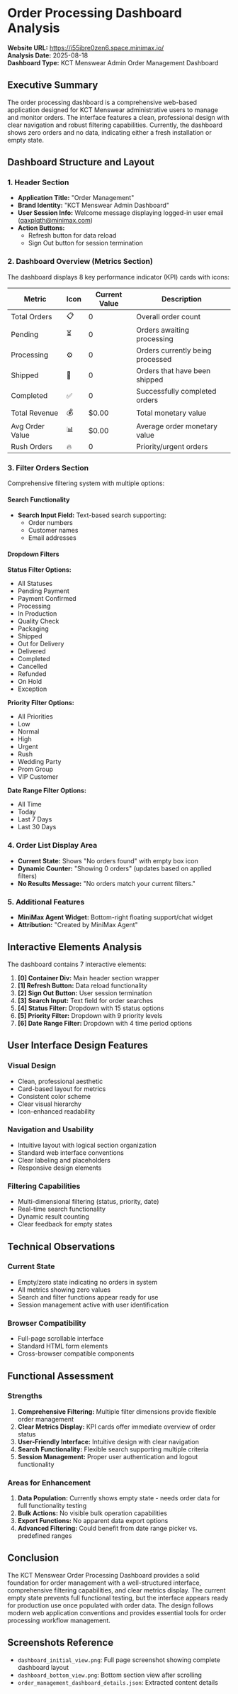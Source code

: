 # Order Processing Dashboard Analysis

**Website URL:** https://i55ibre0zen6.space.minimax.io/  
**Analysis Date:** 2025-08-18  
**Dashboard Type:** KCT Menswear Admin Order Management Dashboard

## Executive Summary

The order processing dashboard is a comprehensive web-based application designed for KCT Menswear administrative users to manage and monitor orders. The interface features a clean, professional design with clear navigation and robust filtering capabilities. Currently, the dashboard shows zero orders and no data, indicating either a fresh installation or empty state.

## Dashboard Structure and Layout

### 1. Header Section
- **Application Title:** "Order Management"
- **Brand Identity:** "KCT Menswear Admin Dashboard"
- **User Session Info:** Welcome message displaying logged-in user email (qaxplqth@minimax.com)
- **Action Buttons:**
  - Refresh button for data reload
  - Sign Out button for session termination

### 2. Dashboard Overview (Metrics Section)
The dashboard displays 8 key performance indicator (KPI) cards with icons:

| Metric | Icon | Current Value | Description |
|--------|------|---------------|-------------|
| Total Orders | 📋 | 0 | Overall order count |
| Pending | ⏳ | 0 | Orders awaiting processing |
| Processing | ⚙️ | 0 | Orders currently being processed |
| Shipped | 🚚 | 0 | Orders that have been shipped |
| Completed | ✅ | 0 | Successfully completed orders |
| Total Revenue | 💰 | $0.00 | Total monetary value |
| Avg Order Value | 📊 | $0.00 | Average order monetary value |
| Rush Orders | 🔥 | 0 | Priority/urgent orders |

### 3. Filter Orders Section
Comprehensive filtering system with multiple options:

#### Search Functionality
- **Search Input Field:** Text-based search supporting:
  - Order numbers
  - Customer names
  - Email addresses

#### Dropdown Filters

**Status Filter Options:**
- All Statuses
- Pending Payment
- Payment Confirmed
- Processing
- In Production
- Quality Check
- Packaging
- Shipped
- Out for Delivery
- Delivered
- Completed
- Cancelled
- Refunded
- On Hold
- Exception

**Priority Filter Options:**
- All Priorities
- Low
- Normal
- High
- Urgent
- Rush
- Wedding Party
- Prom Group
- VIP Customer

**Date Range Filter Options:**
- All Time
- Today
- Last 7 Days
- Last 30 Days

### 4. Order List Display Area
- **Current State:** Shows "No orders found" with empty box icon
- **Dynamic Counter:** "Showing 0 orders" (updates based on applied filters)
- **No Results Message:** "No orders match your current filters."

### 5. Additional Features
- **MiniMax Agent Widget:** Bottom-right floating support/chat widget
- **Attribution:** "Created by MiniMax Agent"

## Interactive Elements Analysis

The dashboard contains 7 interactive elements:

1. **[0] Container Div:** Main header section wrapper
2. **[1] Refresh Button:** Data reload functionality
3. **[2] Sign Out Button:** User session termination
4. **[3] Search Input:** Text field for order searches
5. **[4] Status Filter:** Dropdown with 15 status options
6. **[5] Priority Filter:** Dropdown with 9 priority levels
7. **[6] Date Range Filter:** Dropdown with 4 time period options

## User Interface Design Features

### Visual Design
- Clean, professional aesthetic
- Card-based layout for metrics
- Consistent color scheme
- Clear visual hierarchy
- Icon-enhanced readability

### Navigation and Usability
- Intuitive layout with logical section organization
- Standard web interface conventions
- Clear labeling and placeholders
- Responsive design elements

### Filtering Capabilities
- Multi-dimensional filtering (status, priority, date)
- Real-time search functionality
- Dynamic result counting
- Clear feedback for empty states

## Technical Observations

### Current State
- Empty/zero state indicating no orders in system
- All metrics showing zero values
- Search and filter functions appear ready for use
- Session management active with user identification

### Browser Compatibility
- Full-page scrollable interface
- Standard HTML form elements
- Cross-browser compatible components

## Functional Assessment

### Strengths
1. **Comprehensive Filtering:** Multiple filter dimensions provide flexible order management
2. **Clear Metrics Display:** KPI cards offer immediate overview of order status
3. **User-Friendly Interface:** Intuitive design with clear navigation
4. **Search Functionality:** Flexible search supporting multiple criteria
5. **Session Management:** Proper user authentication and logout functionality

### Areas for Enhancement
1. **Data Population:** Currently shows empty state - needs order data for full functionality testing
2. **Bulk Actions:** No visible bulk operation capabilities
3. **Export Functions:** No apparent data export options
4. **Advanced Filtering:** Could benefit from date range picker vs. predefined ranges

## Conclusion

The KCT Menswear Order Processing Dashboard provides a solid foundation for order management with a well-structured interface, comprehensive filtering capabilities, and clear metrics display. The current empty state prevents full functional testing, but the interface appears ready for production use once populated with order data. The design follows modern web application conventions and provides essential tools for order processing workflow management.

## Screenshots Reference
- `dashboard_initial_view.png`: Full page screenshot showing complete dashboard layout
- `dashboard_bottom_view.png`: Bottom section view after scrolling
- `order_management_dashboard_details.json`: Extracted content details